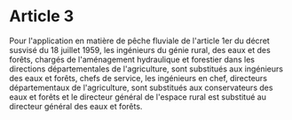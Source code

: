 # Article 3

Pour l'application en matière de pêche fluviale de l'article 1er du décret susvisé du 18 juillet 1959, les ingénieurs du génie rural, des eaux et des forêts, chargés de l'aménagement hydraulique et forestier dans les directions départementales de l'agriculture, sont substitués aux ingénieurs des eaux et forêts, chefs de service, les ingénieurs en chef, directeurs départementaux de l'agriculture, sont substitués aux conservateurs des eaux et forêts et le directeur général de l'espace rural est substitué au directeur général des eaux et forêts.
